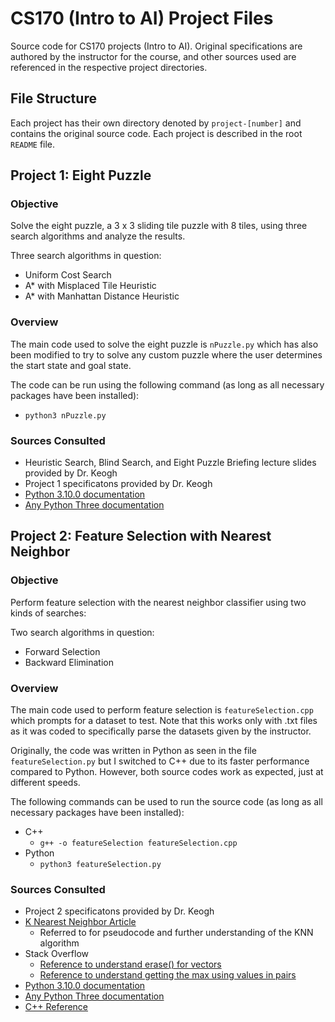 # CS170 (Intro to AI) Project Files
Source code for CS170 projects (Intro to AI). Original specifications are authored by the instructor for the course, and other sources used are referenced in the respective project directories.

## File Structure
Each project has their own directory denoted by `project-[number]` and contains the original source code. Each project is described in the root `README` file.

## Project 1: Eight Puzzle
### Objective
Solve the eight puzzle, a 3 x 3 sliding tile puzzle with 8 tiles, using three search algorithms and analyze the results.

Three search algorithms in question:
- Uniform Cost Search
- A* with Misplaced Tile Heuristic
- A* with Manhattan Distance Heuristic

### Overview
The main code used to solve the eight puzzle is `nPuzzle.py` which has also been modified to try to solve any custom puzzle where the user determines the start state and goal state.

The code can be run using the following command (as long as all necessary packages have been installed):
- `python3 nPuzzle.py`

### Sources Consulted
- Heuristic Search, Blind Search, and Eight Puzzle Briefing lecture slides provided by Dr. Keogh
- Project 1 specificatons provided by Dr. Keogh
- [Python 3.10.0 documentation](https://docs.python.org/)
- [Any Python Three documentation](https://anytree.readthedocs.io/)

## Project 2: Feature Selection with Nearest Neighbor
### Objective
Perform feature selection with the nearest neighbor classifier using two kinds of searches:

Two search algorithms in question:
- Forward Selection
- Backward Elimination

### Overview
The main code used to perform feature selection is `featureSelection.cpp` which prompts for a dataset to test. Note that this works only with .txt files as it was coded to specifically parse the datasets given by the instructor.

Originally, the code was written in Python as seen in the file `featureSelection.py` but I switched to C++ due to its faster performance compared to Python. However, both source codes work as expected, just at different speeds.

The following commands can be used to run the source code (as long as all necessary packages have been installed):
- C++
    - `g++ -o featureSelection featureSelection.cpp`
- Python
    - `python3 featureSelection.py`
### Sources Consulted
- Project 2 specificatons provided by Dr. Keogh
- [K Nearest Neighbor Article](https://towardsdatascience.com/k-nearest-neighbours-introduction-to-machine-learning-algorithms-18e7ce3d802a)
    - Referred to for pseudocode and further understanding of the KNN algorithm
- Stack Overflow
    - [Reference to understand erase() for vectors](https://stackoverflow.com/questions/43307277/c-vector-erase-instance-of-a-class-with-const-int-gives-attempting-to-refere)
    - [Reference to understand getting the max using values in pairs]([https://stackoverflow.com/questions/56745759/how-to-find-max-value-of-second-element-of-stdpair-in-stdvector])
- [Python 3.10.0 documentation](https://docs.python.org/)
- [Any Python Three documentation](https://anytree.readthedocs.io/)
- [C++ Reference](https://en.cppreference.com/w/)